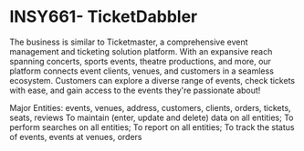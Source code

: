 # INSY661- TicketDabbler

The business is similar to Ticketmaster, a comprehensive event management and ticketing solution platform. With an expansive reach spanning concerts, sports events, theatre productions, and more, our platform connects event clients, venues, and customers in a seamless ecosystem. Customers can explore a diverse range of events, check tickets with ease, and gain access to the events they're passionate about!


Major Entities: events, venues, address, customers, clients, orders, tickets, seats, reviews 
To maintain (enter, update and delete) data on all entities;
To perform searches on all entities;
To report on all entities;
To track the status of events, events at venues, orders


